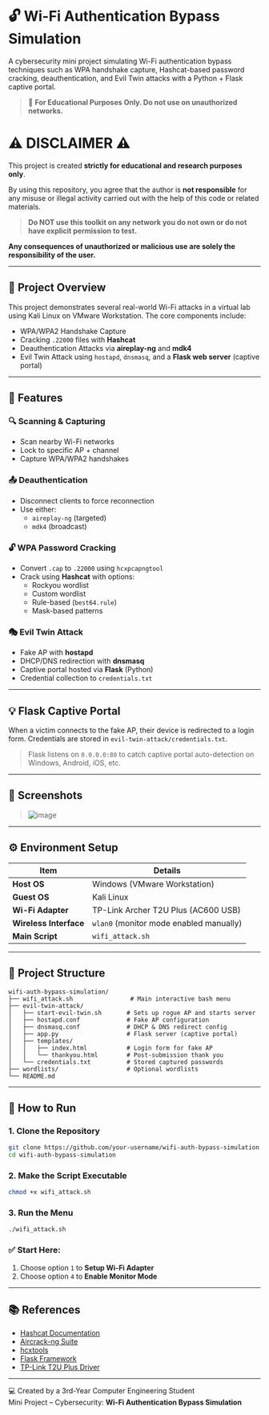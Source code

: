 # 🔓 Wi-Fi Authentication Bypass Simulation

A cybersecurity mini project simulating Wi-Fi authentication bypass techniques such as WPA handshake capture, Hashcat-based password cracking, deauthentication, and Evil Twin attacks with a Python + Flask captive portal.

> 🚫 **For Educational Purposes Only. Do not use on unauthorized networks.**

# ⚠️ DISCLAIMER ⚠️

This project is created **strictly for educational and research purposes only**.

By using this repository, you agree that the author is **not responsible** for any misuse or illegal activity carried out with the help of this code or related materials.

> **Do NOT use this toolkit on any network you do not own or do not have explicit permission to test.**

**Any consequences of unauthorized or malicious use are solely the responsibility of the user.**

---

## 🧠 Project Overview

This project demonstrates several real-world Wi-Fi attacks in a virtual lab using Kali Linux on VMware Workstation. The core components include:

- WPA/WPA2 Handshake Capture
- Cracking `.22000` files with **Hashcat**
- Deauthentication Attacks via **aireplay-ng** and **mdk4**
- Evil Twin Attack using `hostapd`, `dnsmasq`, and a **Flask web server** (captive portal)

---
## 🧪 Features

### 🔍 Scanning & Capturing

- Scan nearby Wi-Fi networks
- Lock to specific AP + channel
- Capture WPA/WPA2 handshakes

### 📤 Deauthentication

- Disconnect clients to force reconnection
- Use either:
  - `aireplay-ng` (targeted)
  - `mdk4` (broadcast)

### 🔓 WPA Password Cracking

- Convert `.cap` to `.22000` using `hcxpcapngtool`
- Crack using **Hashcat** with options:
  - Rockyou wordlist
  - Custom wordlist
  - Rule-based (`best64.rule`)
  - Mask-based patterns

### 🎭 Evil Twin Attack

- Fake AP with **hostapd**
- DHCP/DNS redirection with **dnsmasq**
- Captive portal hosted via **Flask** (Python)
- Credential collection to `credentials.txt`

---

## 💡 Flask Captive Portal

When a victim connects to the fake AP, their device is redirected to a login form. Credentials are stored in `evil-twin-attack/credentials.txt`.

> Flask listens on `0.0.0.0:80` to catch captive portal auto-detection on Windows, Android, iOS, etc.

---

## 📸 Screenshots

> ![image](https://github.com/user-attachments/assets/47e6eae8-910c-4ad1-8989-c8fc785351b2)



---

## ⚙️ Environment Setup

| Item                | Details                                    |
|---------------------|---------------------------------------------|
| **Host OS**         | Windows (VMware Workstation)                |
| **Guest OS**        | Kali Linux                                  |
| **Wi-Fi Adapter**   | TP-Link Archer T2U Plus (AC600 USB)         |
| **Wireless Interface** | `wlan0` (monitor mode enabled manually) |
| **Main Script**     | `wifi_attack.sh`                            |

---
## 📂 Project Structure

```
wifi-auth-bypass-simulation/
├── wifi_attack.sh                # Main interactive bash menu
├── evil-twin-attack/
│   ├── start-evil-twin.sh       # Sets up rogue AP and starts server
│   ├── hostapd.conf             # Fake AP configuration
│   ├── dnsmasq.conf             # DHCP & DNS redirect config
│   ├── app.py                   # Flask server (captive portal)
│   ├── templates/
│   │   ├── index.html           # Login form for fake AP
│   │   └── thankyou.html        # Post-submission thank you
│   └── credentials.txt          # Stored captured passwords
├── wordlists/                   # Optional wordlists
└── README.md
```

---
## 🚀 How to Run

### 1. Clone the Repository

```bash
git clone https://github.com/your-username/wifi-auth-bypass-simulation.git
cd wifi-auth-bypass-simulation
```

### 2. Make the Script Executable

```bash
chmod +x wifi_attack.sh
```

### 3. Run the Menu

```bash
./wifi_attack.sh
```

### ✅ Start Here:

1. Choose option `1` to **Setup Wi-Fi Adapter**
2. Choose option `4` to **Enable Monitor Mode**

---

## 📚 References

- [Hashcat Documentation](https://hashcat.net/wiki/)
- [Aircrack-ng Suite](https://www.aircrack-ng.org/)
- [hcxtools](https://github.com/ZerBea/hcxtools)
- [Flask Framework](https://flask.palletsprojects.com/)
- [TP-Link T2U Plus Driver](https://github.com/aircrack-ng/rtl8812au)

---

💻 Created by a 3rd-Year Computer Engineering Student  
Mini Project – Cybersecurity: **Wi-Fi Authentication Bypass Simulation**
